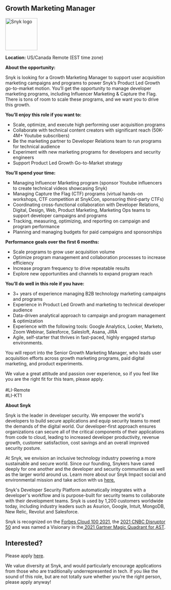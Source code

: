 Growth Marketing Manager
---

<img src="https://res.cloudinary.com/snyk/image/upload/v1537345894/press-kit/brand/logo-black.png" width="100" alt="Snyk logo" />

<p><strong>Location:</strong><span style="font-weight: 400;"> US/Canada Remote (EST time zone)&nbsp;</span></p>
<p><strong>About the opportunity:</strong></p>
<p><span style="font-weight: 400;">Snyk is looking for a Growth Marketing Manager to support user acquisition marketing campaigns and programs to power Snyk’s Product Led Growth go-to-market motion. You’ll get the opportunity to manage developer marketing programs, including Influencer Marketing &amp; Capture the Flag. There is tons of room to scale these programs, and we want you to drive this growth.</span></p>
<p><strong>You’ll enjoy this role if you want to:</strong></p>
<ul>
<li style="font-weight: 400;"><span style="font-weight: 400;">Scale, optimize, and execute high performing user acquisition programs&nbsp;</span></li>
<li style="font-weight: 400;"><span style="font-weight: 400;">Collaborate with technical content creators with significant reach (50K-4M+ Youtube subscribers)</span></li>
<li style="font-weight: 400;"><span style="font-weight: 400;">Be the marketing partner to Developer Relations team to run programs for technical audience</span></li>
<li style="font-weight: 400;"><span style="font-weight: 400;">Experiment with new marketing programs for developers and security engineers&nbsp;</span></li>
<li style="font-weight: 400;"><span style="font-weight: 400;">Support Product Led Growth Go-to-Market strategy&nbsp;&nbsp;</span></li>
</ul>
<p><strong>You’ll spend your time:</strong></p>
<ul>
<li style="font-weight: 400;"><span style="font-weight: 400;">Managing Influencer Marketing program (sponsor Youtube influencers to create technical videos showcasing Snyk)&nbsp;</span></li>
<li style="font-weight: 400;"><span style="font-weight: 400;">Managing Capture the Flag (CTF) programs (virtual hands-on workshops, CTF competition at SnykCon, sponsoring third-party CTFs)</span></li>
<li style="font-weight: 400;"><span style="font-weight: 400;">Coordinating cross-functional collaboration with Developer Relations, Digital, Design, Web, Product Marketing, Marketing Ops teams to support developer campaigns and programs&nbsp;</span></li>
<li style="font-weight: 400;"><span style="font-weight: 400;">Tracking, measuring, optimizing, and reporting on campaign and program performance</span></li>
<li style="font-weight: 400;"><span style="font-weight: 400;">Planning and managing budgets for paid campaigns and sponsorships</span></li>
</ul>
<p><strong>Performance goals over the first 6 months:&nbsp;&nbsp;</strong></p>
<ul>
<li style="font-weight: 400;"><span style="font-weight: 400;">Scale programs to grow user acquisition volume</span></li>
<li style="font-weight: 400;"><span style="font-weight: 400;">Optimize program management and collaboration processes to increase efficiency&nbsp;&nbsp;</span></li>
<li style="font-weight: 400;"><span style="font-weight: 400;">Increase program frequency to drive repeatable results</span></li>
<li style="font-weight: 400;"><span style="font-weight: 400;">Explore new opportunities and channels to expand program reach</span></li>
</ul>
<p><strong>You’ll do well in this role if you have:</strong></p>
<ul>
<li style="font-weight: 400;"><span style="font-weight: 400;">3+ years of experience managing B2B technology marketing campaigns and programs&nbsp;</span></li>
<li style="font-weight: 400;"><span style="font-weight: 400;">Experience in Product Led Growth and marketing to technical developer audience&nbsp;</span></li>
<li style="font-weight: 400;"><span style="font-weight: 400;">Data-driven analytical approach to campaign and program management &amp; optimization</span></li>
<li style="font-weight: 400;"><span style="font-weight: 400;">Experience with the following tools: Google Analytics, Looker, Marketo, Zoom Webinar, Salesforce, Salesloft, Asana, JIRA&nbsp;</span></li>
<li style="font-weight: 400;"><span style="font-weight: 400;">Agile, self-starter that thrives in fast-paced, highly engaged startup environments.&nbsp;</span></li>
</ul>
<p><span style="font-weight: 400;">You will report into the Senior Growth Marketing Manager, who leads user acquisition efforts across growth marketing programs, paid digital marketing, and product experiments.</span></p>
<p><span style="font-weight: 400;">We value a great attitude and passion over experience, so if you feel like you are the right fit for this team, please apply.<br><br>#LI-Remote<br>#LI-KT1</span></p><div class="content-conclusion"><p><strong>About Snyk</strong></p>
<p><span style="font-weight: 400;">Snyk is the leader in developer security. We empower the world's developers to build secure applications and equip security teams to meet the demands of the digital world. Our developer-first approach ensures organizations can secure all of the critical components of their applications from code to cloud, leading to increased developer productivity, revenue growth, customer satisfaction, cost savings and an overall improved security posture.&nbsp;</span></p>
<p><span style="font-weight: 400;">At Snyk, we envision an inclusive technology industry powering a more sustainable and secure world.</span> <span style="font-weight: 400;">Since our founding, Snykers have cared deeply for one another and the developer and security communities as well as the larger world around us. Learn more about our Snyk Impact social and environmental mission and take action with us </span><a href="https://snyk.io/about/snyk-impact/"><span style="font-weight: 400;">here.</span></a></p>
<p><span style="font-weight: 400;">Snyk's Developer Security Platform automatically integrates with a developer's workflow and is purpose-built for security teams to collaborate with their development teams. Snyk is used by 1,200 customers worldwide today, including industry leaders such as Asurion, Google, Intuit, MongoDB, New Relic, Revolut and Salesforce.</span></p>
<p><span style="font-weight: 400;">Snyk is recognized on the </span><a href="https://www.forbes.com/cloud100/#6f24b5ba5f94"><span style="font-weight: 400;">Forbes Cloud 100 2021</span></a><span style="font-weight: 400;">, the </span><a href="https://www.cnbc.com/2021/05/25/these-are-the-2021-cnbc-disruptor-50-companies.html"><span style="font-weight: 400;">2021 CNBC Disruptor 50</span></a><span style="font-weight: 400;"> and was named a Visionary in the</span><a href="https://snyk.io/blog/snyk-visionary-2021-gartner-magic-quadrant-for-ast/"><span style="font-weight: 400;"> 2021 Gartner Magic Quadrant for AST</span></a><span style="font-weight: 400;">.</span></p></div>

Interested?
---

Please apply [here](https://boards.greenhouse.io/snyk/jobs/6098614002#app).

We value diversity at Snyk, and would particularly encourage applications from those who are traditionally underrepresented in tech.
If you like the sound of this role, but are not totally sure whether you’re the right person, please apply anyway!
